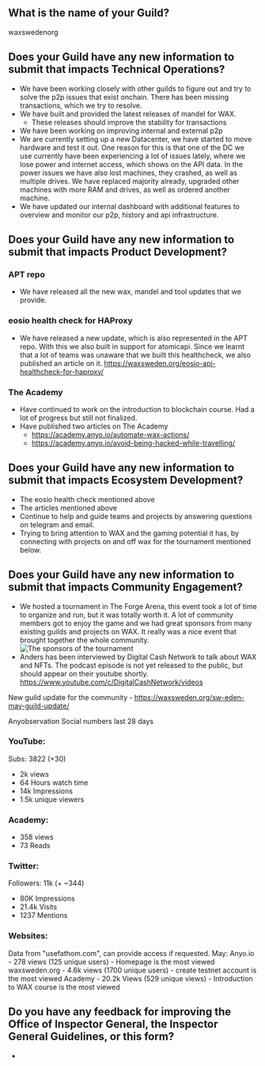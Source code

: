 ## What is the name of your Guild?

waxswedenorg

## Does your Guild have any new information to submit that impacts Technical Operations?
- We have been working closely with other guilds to figure out and try to solve the p2p issues that exist onchain. There has been missing transactions, which we try to resolve.
- We have built and provided the latest releases of mandel for WAX.
    - These releases should improve the stability for transactions
- We have been working on improving internal and external p2p
- We are currently setting up a new Datacenter, we have started to move hardware and test it out. One reason for this is that one of the DC we use currently have been experiencing a lot of issues lately, where we lose power and internet access, which shows on the API data. In the power issues we have also lost machines, they crashed, as well as multiple drives. We have replaced majority already, upgraded other machines with more RAM and drives, as well as ordered another machine.
- We have updated our internal dashboard with additional features to overview and monitor our p2p, history and api infrastructure.

## Does your Guild have any new information to submit that impacts Product Development?
### APT repo
- We have released all the new wax, mandel and tool updates that we provide.

### eosio health check for HAProxy
- We have released a new update, which is also represented in the APT repo. With this we also built in support for atomicapi. Since we learnt that a lot of teams was unaware that we built this healthcheck, we also published an article on it. https://waxsweden.org/eosio-api-healthcheck-for-haproxy/


### The Academy
- Have continued to work on the introduction to blockchain course. Had a lot of progress but still not finalized.
- Have published two articles on The Academy
    - https://academy.anyo.io/automate-wax-actions/
    - https://academy.anyo.io/avoid-being-hacked-while-travelling/

## Does your Guild have any new information to submit that impacts Ecosystem Development?
- The eosio health check mentioned above
- The articles mentioned above
- Continue to help and guide teams and projects by answering questions on telegram and email.
- Trying to bring attention to WAX and the gaming potential it has, by connecting with projects on and off wax for the tournament mentioned below.

## Does your Guild have any new information to submit that impacts Community Engagement?
- We hosted a tournament in The Forge Arena, this event took a lot of time to organize and run, but it was totally worth it. A lot of community members got to enjoy the game and we had great sponsors from many existing guilds and projects on WAX. It really was a nice event that brought together the whole community.
![The sponsors of the tournament](https://miro.medium.com/max/1400/1*GJpRZQkfgZysWQWlr476mA.png)
- Anders has been interviewed by Digital Cash Network to talk about WAX and NFTs. The podcast episode is not yet released to the public, but should appear on their youtube shortly. https://www.youtube.com/c/DigitalCashNetwork/videos

New guild update for the community - https://waxsweden.org/sw-eden-may-guild-update/

Anyobservation Social numbers last 28 days
### YouTube:
Subs: 3822 (+30)
- 2k views
- 64 Hours watch time
- 14k Impressions
- 1.5k unique viewers

### Academy:
- 358 views
- 73 Reads

### Twitter:
Followers: 11k (+ ~344)
- 80K Impressions
- 21.4k Visits
- 1237 Mentions

### Websites:
Data from "usefathom.com", can provide access if requested.
May:
Anyo.io - 278 views (125 unique users) - Homepage is the most viewed
waxsweden.org - 4.6k views (1700 unique users) - create testnet account is the most viewed
Academy - 20.2k Views (529 unique views) - Introduction to WAX course is the most viewed

## Do you have any feedback for improving the Office of Inspector General, the Inspector General Guidelines, or this form?
-
